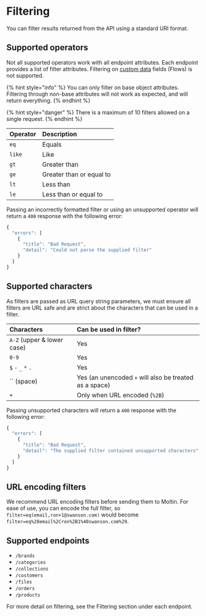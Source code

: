 # Filtering

You can filter results returned from the API using a standard URI format.

## Supported operators

Not all supported operators work with all endpoint attributes. Each endpoint provides a list of filter attributes. Filtering on [custom data](../../advanced/custom-data/) fields \(Flows\) is not supported.

{% hint style="info" %}
You can only filter on base object attributes. Filtering through non-base attributes will not work as expected, and will return everything.
{% endhint %}

{% hint style="danger" %}
There is a maximum of 10 filters allowed on a single request.
{% endhint %}

| **Operator** | **Description** |
| :--- | :--- |
| `eq` | Equals |
| `like` | Like |
| `gt` | Greater than |
| `ge` | Greater than or equal to |
| `lt` | Less than |
| `le` | Less than or equal to |

Passing an incorrectly formatted filter or using an unsupported operator will return a `400` response with the following error:

```javascript
{
  "errors": [
    {
      "title": "Bad Request",
      "detail": "Could not parse the supplied filter"
    }
  ]
}
```

## Supported characters

As filters are passed as URL query string parameters, we must ensure all filters are URL safe and are strict about the characters that can be used in a filter.

| Characters | Can be used in filter? |
| :--- | :--- |
| `A-Z` \(upper & lower case\) | Yes |
| `0-9` | Yes |
| `$` `-` `_` `*` `.`  | Yes |
|  `` \(space\) | Yes \(an unencoded `+` will also be treated as a space\) |
| `+` | Only when URL encoded \(`%2B`\) |

Passing unsupported characters will return a `400` response with the following error:

```javascript
{
  "errors": [
    {
      "title": "Bad Request",
      "detail": "The supplied filter contained unsupported characters"
    }
  ]
}
```

## URL encoding filters

We recommend URL encoding filters before sending them to Moltin. For ease of use, you can encode the full filter, so `filter=eq(email,ron+1@swanson.com)` would become `filter=eq%28email%2Cron%2B1%40swanson.com%29`.

## Supported endpoints

* `/brands`
* `/categories`
* `/collections`
* `/customers`
* `/files`
* `/orders`
* `/products`

For more detail on filtering, see the Filtering section under each endpoint.

